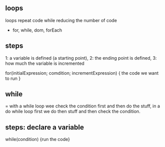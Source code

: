 
## loops
loops repeat code while reducing the number of code

* for, while, dom, forEach

## steps
1: a variable is defined (a starting point),
2: the ending point is defined,
3: how much the variable is incremented

for(initialExpression; comdition; incrementExpression) {
    the code we want to run
}

## while
= with a while loop wee check the condition first and then do the stuff, in a do while loop first we do then stuff and then check the condition.
## steps: declare a variable
while(condition) {run the code}

